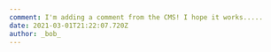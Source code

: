 ```yaml
---
comment: I'm adding a comment from the CMS! I hope it works.....
date: 2021-03-01T21:22:07.720Z
author: _bob_
---
```

